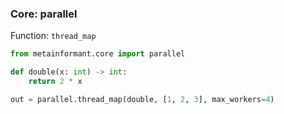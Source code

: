 ### Core: parallel

Function: `thread_map`

```python
from metainformant.core import parallel

def double(x: int) -> int:
    return 2 * x

out = parallel.thread_map(double, [1, 2, 3], max_workers=4)
```
